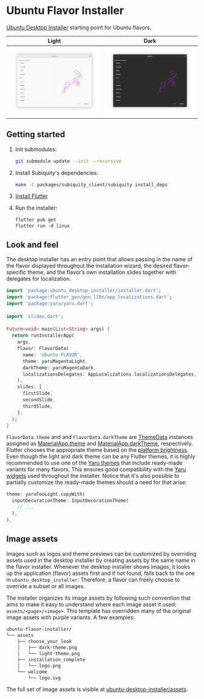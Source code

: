 # Ubuntu Flavor Installer

[Ubuntu Desktop Installer](https://github.com/canonical/ubuntu-desktop-installer)
starting point for Ubuntu flavors.

| Light | Dark |
|---|---|
| ![Light](screenshots/light.png) | ![Dark](screenshots/dark.png) |

## Getting started

1. Init submodules:
    ```sh
    git submodule update --init --recursive
    ```

2. Install Subiquity's dependencies:
    ```sh
    make -C packages/subiquity_client/subiquity install_deps
    ```

3. [Install Flutter](https://docs.flutter.dev/get-started/install/linux)

4. Run the installer:
    ```
    flutter pub get
    flutter run -d linux
    ```

## Look and feel

The desktop installer has an entry point that allows passing in the name of the flavor displayed throughout the installation wizard, the desired flavor-specific theme, and the flavor’s own installation slides together with delegates for localization.

```dart
import 'package:ubuntu_desktop_installer/installer.dart';
import 'package:flutter_gen/gen_l10n/app_localizations.dart';
import 'package:yaru/yaru.dart';

import 'slides.dart';

Future<void> main(List<String> args) {
  return runInstallerApp(
    args,
    flavor: FlavorData(
      name: 'Ubuntu FLAVOR',
      theme: yaruMagentaLight,
      darkTheme: yaruMagentaDark,
      localizationsDelegates: AppLocalizations.localizationsDelegates,
    ),
    slides: [
      firstSlide,
      secondSlide,
      thirdSlide,
    ],
  );
}
```

`FlavorData.theme` and and `FlavorData.darkTheme` are [ThemeData](https://api.flutter.dev/flutter/material/ThemeData-class.html) instances assigned as [MaterialApp.theme](https://api.flutter.dev/flutter/material/MaterialApp/theme.html) and [MaterialApp.darkTheme](https://api.flutter.dev/flutter/material/MaterialApp/darkTheme.html), respectively. Flutter chooses the appropriate theme based on the [platform brightness](https://api.flutter.dev/flutter/widgets/MediaQueryData/platformBrightness.html). Even though the light and dark theme can be any Flutter themes, it is highly recommended to use one of the [Yaru themes](https://pub.dev/documentation/yaru/latest/yaru/yaru-library.html#properties) that include ready-made variants for many flavors. This ensures good compatibility with the [Yaru widgets](https://pub.dev/packages/yaru_widgets) used throughout the installer. Notice that it's also possible to partially customize the ready-made themes should a need for that arise:

```dart
theme: yaruFooLight.copyWith(
  inputDecorationTheme: InputDecorationTheme(
    // ...
  ),
),
```

## Image assets

Images such as logos and theme previews can be customized by overriding assets used in the desktop installer by creating assets by the same name in the flavor installer. Whenever the desktop installer shows images, it looks up the application (flavor) assets first and if not found, falls back to the one in `ubuntu_desktop_installer`. Therefore, a flavor can freely choose to override a subset or all images.

The installer organizes its image assets by following such convention that aims to make it easy to understand where each image asset it used: `assets/<page>/<image>`. This template has overridden many of the original image assets with purple variants. A few examples:

```
ubuntu-flavor-installer/
└── assets
    ├── choose_your_look
    │   ├── dark-theme.png
    │   └── light-theme.png
    ├── installation_complete
    │   └── logo.png
    └── welcome
        └── logo.svg
```

The full set of image assets is visible at [ubuntu-desktop-installer/assets](https://github.com/canonical/ubuntu-desktop-installer/tree/main/packages/ubuntu_desktop_installer/assets).
